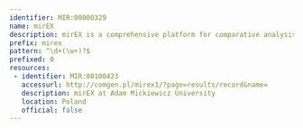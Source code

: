 ```yaml
---
identifier: MIR:00000329
name: mirEX
description: mirEX is a comprehensive platform for comparative analysis of primary microRNA expression data, storing RT–qPCR-based gene expression profile over seven development stages of Arabidopsis. It also provides RNA structural models, publicly available deep sequencing results and experimental procedure details. This collection provides profile information for a single microRNA over all development stages.
prefix: mirex
pattern: ^\d+(\w+)?$
prefixed: 0
resources:
 - identifier: MIR:00100423
   accessurl: http://comgen.pl/mirex1/?page=results/record&name=
   description: mirEX at Adam Mickiewicz University
   location: Poland
   official: false
---
```

